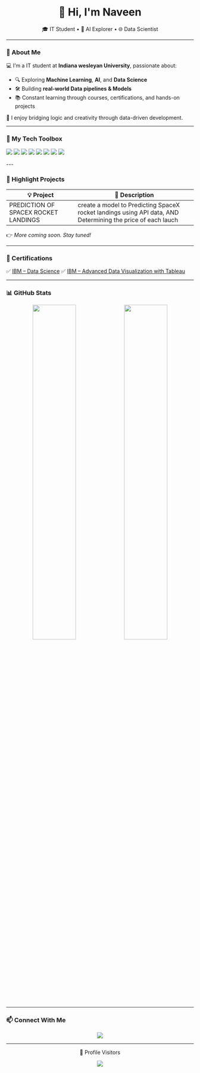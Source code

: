 <h1 align="center">👋 Hi, I'm Naveen </h1>
<p align="center">
🎓 IT Student • 🧠 AI Explorer • 🌐 Data Scientist 
</p>

---

### 🚀 About Me

💻 I’m a IT student at **Indiana wesleyan University**, passionate about:  
- 🔍 Exploring **Machine Learning**, **AI**, and **Data Science**
- 🛠 Building **real-world Data pipelines & Models**
- 📚 Constant learning through courses, certifications, and hands-on projects


🧠 I enjoy bridging logic and creativity through data-driven development.

---

### 🧰 My Tech Toolbox

<p>
  <img src="https://img.shields.io/badge/-Python-2bbc8a?style=for-the-badge&logo=python&logoColor=white"/>
  <img src="https://img.shields.io/badge/-Pandas-2bbc8a?style=for-the-badge&logo=pandas&logoColor=white"/>
  <img src="https://img.shields.io/badge/-NumPy-2bbc8a?style=for-the-badge&logo=numpy&logoColor=white"/>
  <img src="https://img.shields.io/badge/-Matplotlib-2bbc8a?style=for-the-badge&logo=matplotlib&logoColor=white"/>
  <img src="https://img.shields.io/badge/-JavaScript-2bbc8a?style=for-the-badge&logo=javascript&logoColor=white"/>
  <img src="https://img.shields.io/badge/-Django-2bbc8a?style=for-the-badge&logo=django&logoColor=white"/>
  <img src="https://img.shields.io/badge/-Docker-2bbc8a?style=for-the-badge&logo=docker&logoColor=white"/>
  <img src="https://img.shields.io/badge/-Firebase-2bbc8a?style=for-the-badge&logo=firebase&logoColor=white"/>
</p>
---

### 📌 Highlight Projects

| 💡 Project | 🔧 Description |
|-----------|----------------|
| PREDICTION OF SPACEX ROCKET LANDINGS | create a model to Predicting SpaceX rocket landings using API data, AND Determining the price of each lauch |

👉 _More coming soon. Stay tuned!_

---

### 📜 Certifications

✅ [IBM – Data Science](https://coursera.org/share/49c154d1415bf85d1ce8b88befde1ec3)
✅ [IBM – Advanced Data Visualization with Tableau](https://coursera.org/share/49c154d1415bf85d1ce8b88befde1ec3)  

---
### 📊 GitHub Stats

<p align="center">
  <img src="https://github-readme-stats.vercel.app/api?username=Naveen&show_icons=true&theme=tokyonight&hide=issues" width="48%" />
  <img src="https://github-readme-stats.vercel.app/api/top-langs/?username=Naveen&layout=compact&theme=tokyonight" width="48%" />
</p>

---

### 📫 Connect With Me

<p align="center">
  <a href="https://www.linkedin.com/in/naveen-regula-35219929a>
    <img src="https://img.shields.io/badge/-LinkedIn-0077B5?style=for-the-badge&logo=linkedin&logoColor=white"/>
  </a>
  <a href="mailto:venkatanaveenregula@gmail.com">
    <img src="https://img.shields.io/badge/-Gmail-D14836?style=for-the-badge&logo=gmail&logoColor=white"/>
  </a>
</p>

---

<p align="center">👀 Profile Visitors</p>
<p align="center">
  <img src="https://komarev.com/ghpvc/?username=Naveen&label=Visitors&color=2bbc8a&style=flat" />
</p>
